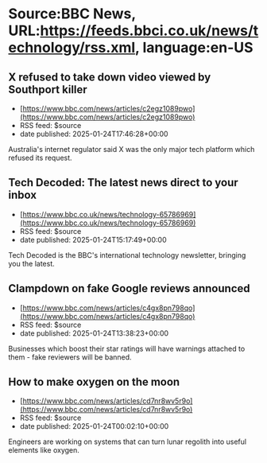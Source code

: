 # Source:BBC News, URL:https://feeds.bbci.co.uk/news/technology/rss.xml, language:en-US

## X refused to take down video viewed by Southport killer
 - [https://www.bbc.com/news/articles/c2egz1089pwo](https://www.bbc.com/news/articles/c2egz1089pwo)
 - RSS feed: $source
 - date published: 2025-01-24T17:46:28+00:00

Australia's internet regulator said X was the only major tech platform which refused its request.

## Tech Decoded: The latest news direct to your inbox
 - [https://www.bbc.co.uk/news/technology-65786969](https://www.bbc.co.uk/news/technology-65786969)
 - RSS feed: $source
 - date published: 2025-01-24T15:17:49+00:00

Tech Decoded is the BBC's international technology newsletter, bringing you the latest.

## Clampdown on fake Google reviews announced
 - [https://www.bbc.com/news/articles/c4gx8pn798qo](https://www.bbc.com/news/articles/c4gx8pn798qo)
 - RSS feed: $source
 - date published: 2025-01-24T13:38:23+00:00

Businesses which boost their star ratings will have warnings attached to them - fake reviewers will be banned.

## How to make oxygen on the moon
 - [https://www.bbc.com/news/articles/cd7nr8wv5r9o](https://www.bbc.com/news/articles/cd7nr8wv5r9o)
 - RSS feed: $source
 - date published: 2025-01-24T00:02:10+00:00

Engineers are working on systems that can turn lunar regolith into useful elements like oxygen.

